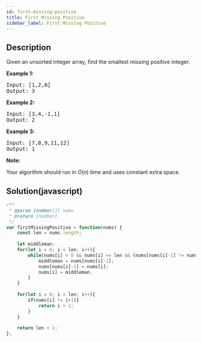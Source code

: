 ```yaml
---
id: first-missing-positive
title: First Missing Positive
sidebar_label: First Missing Positive
---
```

## Description
<div class="description">
<p>Given an unsorted integer array, find the smallest missing&nbsp;positive integer.</p>

<p><strong>Example 1:</strong></p>

<pre>
Input: [1,2,0]
Output: 3
</pre>

<p><strong>Example 2:</strong></p>

<pre>
Input: [3,4,-1,1]
Output: 2
</pre>

<p><strong>Example 3:</strong></p>

<pre>
Input: [7,8,9,11,12]
Output: 1
</pre>

<p><strong>Note:</strong></p>

<p>Your algorithm should run in <em>O</em>(<em>n</em>) time and uses constant extra space.</p>

</div>

## Solution(javascript)
```javascript
/**
 * @param {number[]} nums
 * @return {number}
 */
var firstMissingPositive = function(nums) {
    const len = nums.length;
    
    let middleman;
    for(let i = 0; i < len; i++){
        while(nums[i] > 0 && nums[i] <= len && (nums[nums[i]-1] != nums[i])){
            middleman = nums[nums[i]-1];
            nums[nums[i]-1] = nums[i];
            nums[i] = middleman;
        }
    }
    
    for(let i = 0; i < len; i++){
        if(nums[i] != i+1){
            return i + 1;
        }
    }
    
    return len + 1;
};
```